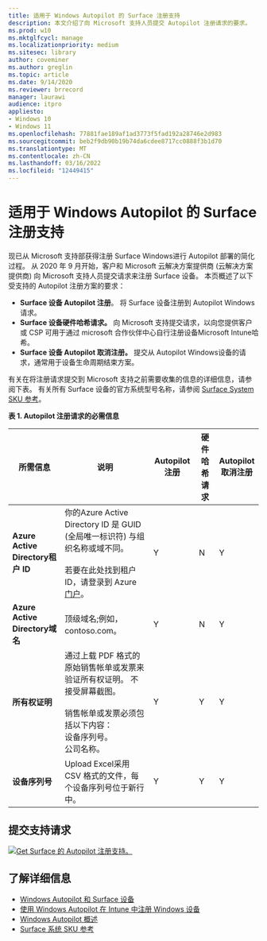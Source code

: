 ```yaml
---
title: 适用于 Windows Autopilot 的 Surface 注册支持
description: 本文介绍了向 Microsoft 支持人员提交 Autopilot 注册请求的要求。
ms.prod: w10
ms.mktglfcycl: manage
ms.localizationpriority: medium
ms.sitesec: library
author: coveminer
ms.author: greglin
ms.topic: article
ms.date: 9/14/2020
ms.reviewer: brrecord
manager: laurawi
audience: itpro
appliesto:
- Windows 10
- Windows 11
ms.openlocfilehash: 77881fae189af1ad3773f5fad192a28746e2d983
ms.sourcegitcommit: beb2f9db90b19b74da6cdee8717cc0888f3b1d70
ms.translationtype: MT
ms.contentlocale: zh-CN
ms.lasthandoff: 03/16/2022
ms.locfileid: "12449415"
---
```

# <a name="surface-registration-support-for-windows-autopilot"></a>适用于 Windows Autopilot 的 Surface 注册支持

现已从 Microsoft 支持部获得注册 Surface Windows进行 Autopilot 部署的简化过程。 从 2020 年 9 月开始，客户和 Microsoft 云解决方案提供商 (云解决方案提供商) 向 Microsoft 支持人员提交请求来注册 Surface 设备。 本页概述了以下受支持的 Autopilot 注册方案的要求：
 
- **Surface 设备 Autopilot 注册**。 将 Surface 设备注册到 Autopilot Windows请求。
- **Surface 设备硬件哈希请求。** 向 Microsoft 支持提交请求，以向您提供客户或 CSP 可用于通过 microsoft 合作伙伴中心自行注册设备Microsoft Intune哈希。
- **Surface 设备 Autopilot 取消注册。** 提交从 Autopilot Windows设备的请求，通常用于设备生命周期结束方案。

有关在将注册请求提交到 Microsoft 支持之前需要收集的信息的详细信息，请参阅下表。 有关所有 Surface 设备的官方系统型号名称，请参阅 [Surface System SKU 参考](surface-system-sku-reference.md)。
 
**表 1. Autopilot 注册请求的必需信息**
 

| 所需信息                   | 说明                                                                                                                                                                                                                                                                                    | Autopilot 注册 | 硬件哈希请求 | Autopilot<br>取消注册 |
| -------------------------------------- | ---------------------------------------------------------------------------------------------------------------------------------------------------------------------------------------------------------------------------------------------------------------------------------------------- | ---------------------- | --------------------- | --------------------------- |
| **Azure Active Directory租户 ID**   | 你的Azure Active Directory ID 是 GUID (全局唯一标识符) 与组织名称或域不同。<br> <br>若要在此处找到租户 ID，请登录到 Azure [门户](https://portal.azure.com/#blade/Microsoft_AAD_IAM/ActiveDirectoryMenuBlade/Properties)。 | Y                      | N                     | Y                           |
| **Azure Active Directory域名** | 顶级域名;例如，contoso.com。                                                                                                                                                                                                                                          | Y                      | N                     | Y                           |
| **所有权证明**                 | 通过上载 PDF 格式的原始销售帐单或发票来验证所有权证明。 不接受屏幕截图。<br> <br>销售帐单或发票必须包括以下内容：<br>设备序列号。<br>公司名称。                                                           | Y                      | Y                     | Y                           |
| **设备序列号**              | Upload Excel采用 CSV 格式的文件，每个设备序列号位于新行中。                                                                                                                                                                                                                  | Y                      | Y                     | Y                           |

 

## <a name="submit-support-requests"></a>提交支持请求

  [![Get Surface 的 Autopilot 注册支持。](images/autopilot-reg-support-surface.png)](https://prod.support.services.microsoft.com/supportrequestform/0d8bf192-cab7-6d39-143d-5a17840b9f5f)
 
 
 
## <a name="learn-more"></a>了解详细信息

- [Windows Autopilot 和 Surface 设备](windows-autopilot-and-surface-devices.md)
- [使用 Windows Autopilot 在 Intune 中注册 Windows 设备](/mem/autopilot/enrollment-autopilot)
- [Windows Autopilot 概述](/mem/autopilot/windows-autopilot)
- [Surface 系统 SKU 参考](surface-system-sku-reference.md)

 
 
 

